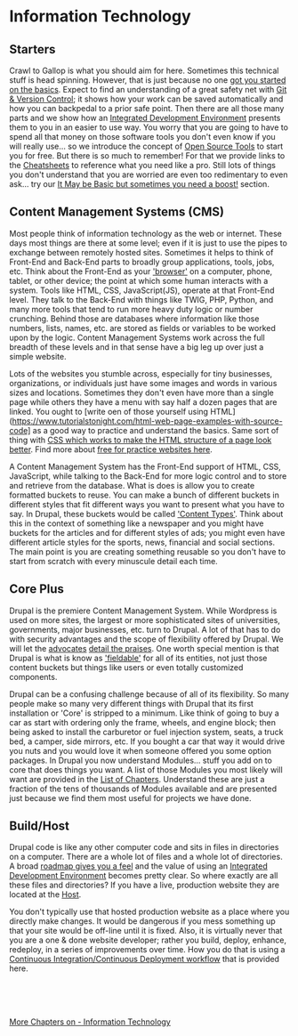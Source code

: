 
# Information Technology

## Starters

Crawl to Gallop is what you should aim for here.  Sometimes this technical stuff is head spinning.  However, that is just because no one [got you started on the basics](Novice.md).  Expect to find an understanding of a great safety net with [Git & Version Control](../book/gitbasics.md); it shows how your work can be saved automatically and how you can backpedal to a prior safe point.    Then there are all those many parts and we show how an [Integrated Development Environment](../book/ide.md) presents them to you in an easier to use way.   You worry that you are going to have to spend all that money on those software tools you don't even know if you will really use… so we introduce the concept of [Open Source Tools](../book/opensource.md) to start you for free.  But there is so much to remember!  For that we provide links to the [Cheatsheets](../book/cheats.md) to reference what you need like a pro.  Still lots of things you don't understand that you are worried are even too redimentary to even ask… try our [It May be Basic but sometimes you need a boost!](../book/Novice.md) section.  

## Content Management Systems (CMS)

Most people think of information technology as the web or internet.  These days most things are there at some level; even if it is just to use the pipes to exchange between remotely hosted sites. Sometimes it helps to think of Front-End and Back-End parts to broadly group applications, tools, jobs, etc. Think about the Front-End as your ['browser']( https://en.wikipedia.org/wiki/Web_browser) on a computer, phone, tablet, or other device; the point at which some human interacts with a system.  Tools like HTML, CSS, JavaScript(JS), operate at that Front-End level.  They talk to the Back-End with things like TWIG, PHP, Python, and many more tools that tend to run more heavy duty logic or number crunching.  Behind those are databases where information like those numbers, lists, names, etc. are stored as fields or variables to be worked upon by the logic.   Content Management Systems work across the full breadth of these levels and in that sense have a big leg up over just a simple website.

Lots of the websites you stumble across, especially for tiny businesses, organizations, or individuals just have some images and words in various sizes and locations.  Sometimes they don't even have more than a single page while others they have a menu with say half a dozen pages that are linked.  You ought to [write oen of those yourself using HTML](https://www.tutorialstonight.com/html-web-page-examples-with-source-code] as a good way to practice and understand the basics.   Same sort of thing with [CSS which works to make the HTML structure of a page look better](https://www.tutorialstonight.com/how-to-use-css-in-html).  Find more about [free for practice websites here](../book/hosting.md#a-free-static-website-for-practice).

A Content Management System has the Front-End support of HTML, CSS, JavaScript, while talking to the Back-End for more logic control and to store and retrieve from the database.   What is does is allow you to create formatted buckets to reuse.  You can make a bunch of different buckets in different styles that fit different ways you want to present what you have to say.  In Drupal, these buckets would be called ['Content Types'](https://www.youtube.com/watch?v=soQ6N7oVkI0).   Think about this in the context of something like a newspaper and you might have buckets for the articles and for different styles of ads; you might even have different article styles for the sports, news, financial and social sections.  The main point is you are creating something reusable so you don't have to start from scratch with every minuscule detail each time. 

## Core Plus

Drupal is the premiere Content Management System.   While Wordpress is used on more sites, the largest or more sophisticated sites of universities, governments, major businesses, etc. turn to Drupal.  A lot of that has to do with security advantages and the scope of flexibility offered by Drupal.  We will let the [advocates]( https://www.digitalpolygon.com/blog/top-benefits-of-drupal) [detail the praises](https://www.drupal.org/docs/7/understanding-drupal/what-are-some-of-the-commonly-advantages-of-drupal).  One worth special mention is that Drupal is what is know as ['fieldable'](https://www.drupal.org/docs/7/api/entity-api/an-introduction-to-entities) for all of its entities, not just those content buckets but things like users or even totally customized components.  

Drupal can be a confusing challenge because of all of its flexibility.  So many people make so many very different things with Drupal that its first installation or 'Core' is stripped to a minimum.  Like think of going to buy a car as start with ordering only the frame, wheels, and engine block; then being asked to install the carburetor or fuel injection system, seats, a truck bed, a camper, side mirrors, etc.  If you bought a car that way it would drive you nuts and you would love it when someone offered you some option packages.  In Drupal you now understand Modules… stuff you add on to core that does things you want.  A list of those Modules you most likely will want are provided in the [List of Chapters](chapters.md#drupal-modules).  Understand these are just a fraction of the tens of thousands of Modules available and are presented just because we find them most useful for projects we have done.


## Build/Host

Drupal code is like any other computer code and sits in files in directories on a computer.  There are a whole lot of files and a whole lot of directories.  A broad [roadmap gives you a feel](../cicd/directorymap.md) and the value of using an [Integrated Development Environment](../book/ide.md) becomes pretty clear.   So where exactly are all these files and directories?  If you have a live, production website they are located at the [Host](../book/hosting.md).

You don't typically use that hosted production website as a place where you directly make changes.  It would be dangerous if you mess something up that your site would be off-line until it is fixed.  Also, it is virtually never that you are a one & done website developer; rather you build, deploy, enhance, redeploy, in a series of improvements over time.  How you do that is using a [Continuous Integration/Continuous Deployment workflow](../book/drupalcicd.md) that is provided here.


<br>
<br>
<br>

[More Chapters on - Information Technology](../chapters.md#information-technology)
